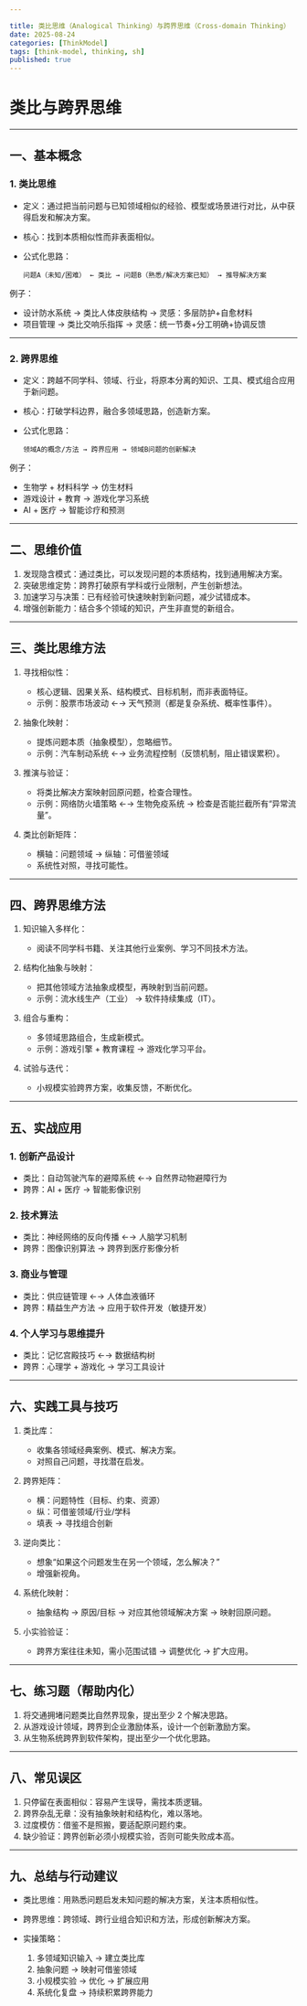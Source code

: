 ```yaml
---

title: 类比思维（Analogical Thinking）与跨界思维（Cross-domain Thinking）
date: 2025-08-24
categories: [ThinkModel]
tags: [think-model, thinking, sh]
published: true
---
```



# 类比与跨界思维

---

## 一、基本概念

### 1. 类比思维

* 定义：通过把当前问题与已知领域相似的经验、模型或场景进行对比，从中获得启发和解决方案。
* 核心：找到本质相似性而非表面相似。
* 公式化思路：

  ```
  问题A（未知/困难） ← 类比 → 问题B（熟悉/解决方案已知） → 推导解决方案
  ```

例子：

* 设计防水系统 → 类比人体皮肤结构 → 灵感：多层防护+自愈材料
* 项目管理 → 类比交响乐指挥 → 灵感：统一节奏+分工明确+协调反馈

---

### 2. 跨界思维

* 定义：跨越不同学科、领域、行业，将原本分离的知识、工具、模式组合应用于新问题。
* 核心：打破学科边界，融合多领域思路，创造新方案。
* 公式化思路：

  ```
  领域A的概念/方法 → 跨界应用 → 领域B问题的创新解决
  ```

例子：

* 生物学 + 材料科学 → 仿生材料
* 游戏设计 + 教育 → 游戏化学习系统
* AI + 医疗 → 智能诊疗和预测

---

## 二、思维价值

1. 发现隐含模式：通过类比，可以发现问题的本质结构，找到通用解决方案。
2. 突破思维定势：跨界打破原有学科或行业限制，产生创新想法。
3. 加速学习与决策：已有经验可快速映射到新问题，减少试错成本。
4. 增强创新能力：结合多个领域的知识，产生非直觉的新组合。

---

## 三、类比思维方法

1. 寻找相似性：

   * 核心逻辑、因果关系、结构模式、目标机制，而非表面特征。
   * 示例：股票市场波动 ←→ 天气预测（都是复杂系统、概率性事件）。

2. 抽象化映射：

   * 提炼问题本质（抽象模型），忽略细节。
   * 示例：汽车制动系统 ←→ 业务流程控制（反馈机制，阻止错误累积）。

3. 推演与验证：

   * 将类比解决方案映射回原问题，检查合理性。
   * 示例：网络防火墙策略 ←→ 生物免疫系统 → 检查是否能拦截所有“异常流量”。

4. 类比创新矩阵：

   * 横轴：问题领域 → 纵轴：可借鉴领域
   * 系统性对照，寻找可能性。

---

## 四、跨界思维方法

1. 知识输入多样化：

   * 阅读不同学科书籍、关注其他行业案例、学习不同技术方法。

2. 结构化抽象与映射：

   * 把其他领域方法抽象成模型，再映射到当前问题。
   * 示例：流水线生产（工业） → 软件持续集成（IT）。

3. 组合与重构：

   * 多领域思路组合，生成新模式。
   * 示例：游戏引擎 + 教育课程 → 游戏化学习平台。

4. 试验与迭代：

   * 小规模实验跨界方案，收集反馈，不断优化。

---

## 五、实战应用

### 1. 创新产品设计

* 类比：自动驾驶汽车的避障系统 ←→ 自然界动物避障行为
* 跨界：AI + 医疗 → 智能影像识别

### 2. 技术算法

* 类比：神经网络的反向传播 ←→ 人脑学习机制
* 跨界：图像识别算法 → 跨界到医疗影像分析

### 3. 商业与管理

* 类比：供应链管理 ←→ 人体血液循环
* 跨界：精益生产方法 → 应用于软件开发（敏捷开发）

### 4. 个人学习与思维提升

* 类比：记忆宫殿技巧 ←→ 数据结构树
* 跨界：心理学 + 游戏化 → 学习工具设计

---

## 六、实践工具与技巧

1. 类比库：

   * 收集各领域经典案例、模式、解决方案。
   * 对照自己问题，寻找潜在启发。

2. 跨界矩阵：

   * 横：问题特性（目标、约束、资源）
   * 纵：可借鉴领域/行业/学科
   * 填表 → 寻找组合创新

3. 逆向类比：

   * 想象“如果这个问题发生在另一个领域，怎么解决？”
   * 增强新视角。

4. 系统化映射：

   * 抽象结构 → 原因/目标 → 对应其他领域解决方案 → 映射回原问题。

5. 小实验验证：

   * 跨界方案往往未知，需小范围试错 → 调整优化 → 扩大应用。

---

## 七、练习题（帮助内化）

1. 将交通拥堵问题类比自然界现象，提出至少 2 个解决思路。
2. 从游戏设计领域，跨界到企业激励体系，设计一个创新激励方案。
3. 从生物系统跨界到软件架构，提出至少一个优化思路。

---

## 八、常见误区

1. 只停留在表面相似：容易产生误导，需找本质逻辑。
2. 跨界杂乱无章：没有抽象映射和结构化，难以落地。
3. 过度模仿：借鉴不是照搬，要适配原问题约束。
4. 缺少验证：跨界创新必须小规模实验，否则可能失败成本高。

---

## 九、总结与行动建议

* 类比思维：用熟悉问题启发未知问题的解决方案，关注本质相似性。
* 跨界思维：跨领域、跨行业组合知识和方法，形成创新解决方案。
* 实操策略：

  1. 多领域知识输入 → 建立类比库
  2. 抽象问题 → 映射可借鉴领域
  3. 小规模实验 → 优化 → 扩展应用
  4. 系统化复盘 → 持续积累跨界能力

